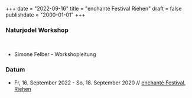 ﻿+++
date = "2022-09-16"
title = "enchanté Festival Riehen"
draft = false
publishdate = "2000-01-01"
+++

### Naturjodel Workshop

<br>

* Simone Felber - Workshopleitung

### Datum

* Fr, 16. September 2022 - So, 18. September 2020 // [enchanté Festival, Riehen](https://www.enchante-riehen.ch/workshop-naturjodel)
